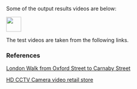 Some of the output results videos are below:
<!-- 
[![Test Video 1](https://www.youtube.com/watch?v=Q5en44y66w8)]

[![Test Video 2](https://www.youtube.com/watch?v=05zBvuf19fQ)] -->

<!-- [![Test Video 1](https://img.youtube.com/vi/<https://www.youtube.com/watch?v=Q5en44y66w8>/hqdefault.jpg)](https://www.youtube.com/watch?v=Q5en44y66w8)] -->

<img src="https://media.giphy.com/media/vFKqnCdLPNOKc/giphy.gif" width="40" height="40" />


The test videos are taken from the following links.

### References
[London Walk from Oxford Street to Carnaby Street](https://www.youtube.com/watch?v=NyLF8nHIquM&t=556s)

[HD CCTV Camera video retail store](https://www.youtube.com/watch?v=KMJS66jBtVQ)
